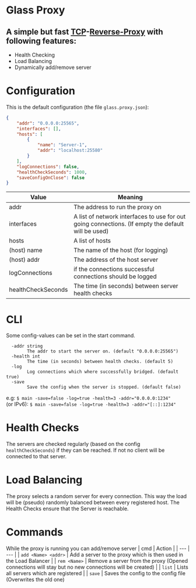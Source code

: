 # Glass Proxy
## A simple but fast [TCP](https://en.wikipedia.org/wiki/Transmission_Control_Protocol)-[Reverse-Proxy](https://en.wikipedia.org/wiki/Reverse_proxy) with following features:

 - Health Checking
 - Load Balancing
 - Dynamically add/remove server

# Configuration
This is the default configuration (the file `glass.proxy.json`):
```json
{
    "addr": "0.0.0.0:25565",
    "interfaces": [],
    "hosts": [
        {
            "name": "Server-1",
            "addr": "localhost:25580"
        }
    ],
    "logConnections": false,
    "healthCheckSeconds": 1000,
    "saveConfigOnClose": false
}
```

| Value | Meaning |
| --- | --- |
| addr | The address to run the proxy on |
| interfaces | A list of network interfaces to use for out going connections. (If empty the default will be used)
| hosts | A list of hosts |
| (host) name | The name of the host  (for logging)
| (host) addr | The address of the host server
| logConnections | if the connections successful connections should be logged
| healthCheckSeconds | The time (in seconds) between server health checks

# CLI
Some config-values can be set in the start command.
```
  -addr string
        The addr to start the server on. (default "0.0.0.0:25565")
  -health int
        The time (in seconds) between health checks. (default 5)
  -log
        Log connections which where successfully bridged. (default true)
  -save
        Save the config when the server is stopped. (default false)
```
e.g: `$ main -save=false -log=true -health=3 -addr="0.0.0.0:1234"`  
(or IPv6): `$ main -save=false -log=true -health=3 -addr="[::]:1234"`


# Health Checks
The servers are checked regularly (based on the config `healthCheckSeconds`) if they can be reached. If not no client will be connected to that server.

# Load Balancing
The proxy selects a random server for every connection. This way the load will be (pseudo) randomly balanced between every registered host. The Health Checks ensure that the Server is reachable.

# Commands
While the proxy is running you can add/remove server
| cmd | Action |
| --- | --- |
| `add <Name> <addr>` | Add a server to the proxy which is then used in the Load Balancer |
| `rem <Name>` | Remove a server from the proxy (Opened connections will stay but no new connections will be created) |
| `list` | Lists all servers which are registered |
| `save` | Saves the config to the config file (Overwrites the old one)